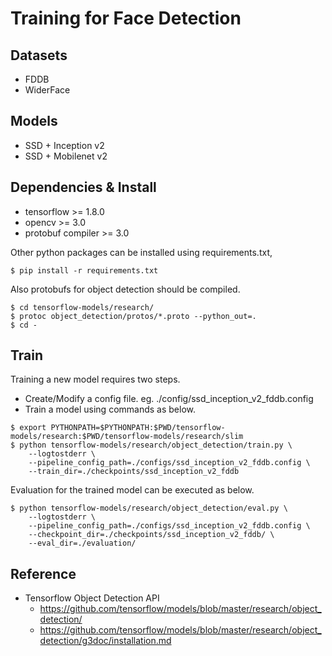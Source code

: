 # Training for Face Detection

## Datasets

- FDDB
- WiderFace

## Models

- SSD + Inception v2
- SSD + Mobilenet v2

## Dependencies & Install

- tensorflow >= 1.8.0
- opencv >= 3.0
- protobuf compiler >= 3.0

Other python packages can be installed using requirements.txt, 

```
$ pip install -r requirements.txt
```

Also protobufs for object detection should be compiled.

```
$ cd tensorflow-models/research/
$ protoc object_detection/protos/*.proto --python_out=.
$ cd -
```

## Train

Training a new model requires two steps.

- Create/Modify a config file. eg. ./config/ssd_inception_v2_fddb.config
- Train a model using commands as below.

```
$ export PYTHONPATH=$PYTHONPATH:$PWD/tensorflow-models/research:$PWD/tensorflow-models/research/slim
$ python tensorflow-models/research/object_detection/train.py \
    --logtostderr \
    --pipeline_config_path=./configs/ssd_inception_v2_fddb.config \
    --train_dir=./checkpoints/ssd_inception_v2_fddb
```

Evaluation for the trained model can be executed as below.

```
$ python tensorflow-models/research/object_detection/eval.py \
    --logtostderr \
    --pipeline_config_path=./configs/ssd_inception_v2_fddb.config \
    --checkpoint_dir=./checkpoints/ssd_inception_v2_fddb/ \
    --eval_dir=./evaluation/
```

## Reference

- Tensorflow Object Detection API
  - https://github.com/tensorflow/models/blob/master/research/object_detection/
  - https://github.com/tensorflow/models/blob/master/research/object_detection/g3doc/installation.md